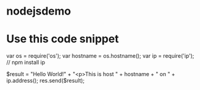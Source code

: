 # nodejsdemo
# Use this code snippet
var os = require('os');
  var hostname = os.hostname();
  var ip = require('ip');  // npm install ip

  $result = "Hello World!" + "<p>This is host " + hostname + " on " + ip.address();
  res.send($result);
  
